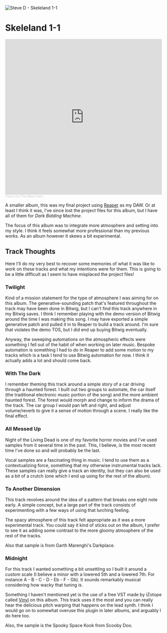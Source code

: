 <img src="assets/projectimg/skeleland_title.png" alt="Steve D - Skeleland 1-1" class="hero-image" />

# Skeleland 1-1

<iframe width="100%" height="500" scrolling="no" frameborder="no" allow="autoplay" src="https://w.soundcloud.com/player/?url=https%3A//api.soundcloud.com/playlists/959560504&color=%23ff5500&auto_play=false&hide_related=false&show_comments=false&show_user=false&show_reposts=false&show_teaser=false&visual=false"></iframe><div style="font-size: 10px; color: #cccccc;line-break: anywhere;word-break: normal;overflow: hidden;white-space: nowrap;text-overflow: ellipsis; font-family: Interstate,Lucida Grande,Lucida Sans Unicode,Lucida Sans,Garuda,Verdana,Tahoma,sans-serif;font-weight: 100;"><a href="https://soundcloud.com/heedlessnorseman/sets/skeleland-1-1" title="Skeleland 1-1" target="_blank" style="color: #cccccc; text-decoration: none;">Check Out The Album Here</a></div>

A smaller album, this was my final project using [Reaper](https://www.reaper.fm) as my DAW. Or at least I think it was, I've since lost the project files for this album, but I have all of them for *Dark Bidding Machine*.

The focus of this album was to integrate more atmosphere and setting into my style. I think it feels somewhat more professional than my previous works. As an album however it skews a bit experimental.

## Track Thoughts

Here I'll do my very best to recover some memories of what it was like to work on these tracks and what my intentions were for them.  This is going to be a little difficult as I seem to have misplaced the project files!

### Twilight

Kind of a mission statement for the type of atmosphere I was aiming for on this album. The generative-sounding patch that's featured throughout the track may have been done in Bitwig, but I can't find this track anywhere in my Bitwig saves. I think I remember playing with the demo version of Bitwig around the time I was making this song. I may have exported a simple generative patch and pulled it in to Reaper to build a track around. I'm sure that violates the demo TOS, but I did end up buying Bitwig eventually.

Anyway, the sweeping automations on the atmospheric effects were something I fell out of the habit of when working on later music. Bespoke automation is something I had to do in Reaper to add some motion to my tracks which is a task I tend to use Bitwig automation for now. I think it actually adds a lot and should come back.

### With The Dark

I remember theming this track around a simple story of a car driving through a haunted forest. I built out two groups to automate, the car itself (the traditional electronic music portion of the song) and the more ambient haunted forest. The forest would morph and change to inform the drama of the track. The car group I would pan left and right, and adjust volume/reverb to give it a sense of motion through a scene. I really like the final effect.

### All Messed Up

Night of the Living Dead is one of my favorite horror movies and I've used samples from it several time in the past. This, I believe, is the most recent time I've done so and will probably be the last.

Vocal samples are a fascinating thing in music. I tend to use them as a contextualizing force, something that my otherwise instrumental tracks lack. These samples can really give a track an identity, but they can also be used as a bit of a crutch (one which I end up using for the rest of the album).

### To Another Dimension

This track revolves around the idea of a pattern that breaks one eight note early. A simple concept, but a large part of the track consists of experimenting with a few ways of using that lurching feeling.

The spacy atmosphere of this track felt appropriate as it was a more experimental track. You could say it kind of sticks out on the album, I prefer to see it as adding some contrast to the more gloomy atmosphere of the rest of the tracks.

Also that sample is from Garth Marenghi's Darkplace.

### Midnight

For this track I wanted something a bit unsettling so I built it around a custom scale (I believe a minor with a lowered 5th and a lowered 7th. For instance A - B - C - D - Eb - F - Gb). It sounds remarkably musical considering how wacky that tuning is.

Something I haven't mentioned yet is the use of a free VST made by iZotope called [Vinyl](https://www.izotope.com/en/products/vinyl.html) on this album. This track uses it the most and you can really hear the delicious pitch warping that happens on the lead synth. I think I would go on to somewhat overuse this plugin in later albums, and arguably I do here too.

Also, the sample is the Spooky Space Kook from Scooby Doo.
